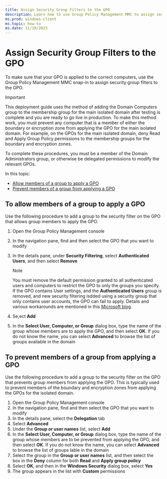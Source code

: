 ```yaml
---
title: Assign Security Group Filters to the GPO 
description: Learn how to use Group Policy Management MMC to assign security group filters to a GPO to make sure that the GPO is applied to the correct computers.
ms.prod: windows-client
ms.topic: how-to
ms.date: 11/10/2023
---
```


# Assign Security Group Filters to the GPO

To make sure that your GPO is applied to the correct computers, use the Group Policy Management MMC snap-in to assign security group filters to the GPO.

>[!IMPORTANT]
>This deployment guide uses the method of adding the Domain Computers group to the membership group for the main isolated domain after testing is complete and you are ready to go live in production. To make this method work, you must prevent any computer that is a member of either the boundary or encryption zone from applying the GPO for the main isolated domain. For example, on the GPOs for the main isolated domain, deny Read and Apply Group Policy permissions to the membership groups for the boundary and encryption zones.

To complete these procedures, you must be a member of the Domain Administrators group, or otherwise be delegated permissions to modify the relevant GPOs.

In this topic:

- [Allow members of a group to apply a GPO](#to-allow-members-of-a-group-to-apply-a-gpo)
- [Prevent members of a group from applying a GPO](#to-prevent-members-of-a-group-from-applying-a-gpo)

## To allow members of a group to apply a GPO

Use the following procedure to add a group to the security filter on the GPO that allows group members to apply the GPO.

1. Open the Group Policy Management console
1. In the navigation pane, find and then select the GPO that you want to modify
1. In the details pane, under **Security Filtering**, select **Authenticated Users**, and then select **Remove**

    >[!NOTE]
    >You must remove the default permission granted to all authenticated users and computers to restrict the GPO to only the groups you specify. If the GPO contains User settings, and the **Authenticated Users** group is removed, and new security filtering isdded using a security group that only contains user accounts, the GPO can fail to apply. Details and various workarounds are mentioned in this [Microsoft blog](https://techcommunity.microsoft.com/t5/Core-Infrastructure-and-Security/Who-broke-my-user-GPOsa-p/258781).

1. Se;ect **Add**
1. In the **Select User, Computer, or Group** dialog box, type the name of the group whose members are to apply the GPO, and then select **OK**. If you do not know the name, you can select **Advanced** to browse the list of groups available in the domain

## To prevent members of a group from applying a GPO

Use the following procedure to add a group to the security filter on the GPO that prevents group members from applying the GPO. This is typically used to prevent members of the boundary and encryption zones from applying the GPOs for the isolated domain.

1. Open the Group Policy Management console
1. In the navigation pane, find and then select the GPO that you want to modify
1. In the details pane, select the **Delegation** tab
1. Select **Advanced**
1. Under the **Group or user names** list, select **Add**
1. In the **Select User, Computer, or Group** dialog box, type the name of the group whose members are to be prevented from applying the GPO, and then select **OK**. If you do not know the name, you can select **Advanced** to browse the list of groups lable in the domain
1. Select the group in the **Group or user names** list, and then select the box in the **Deny** column for both **Read** and **Apply group policy**
1. Select **OK**, and then in the **Windows Security** dialog box, select **Yes**
1. The group appears in the list with **Custom** permissions
